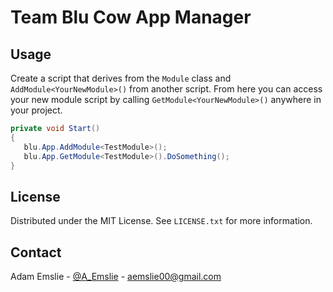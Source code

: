 # Team Blu Cow App Manager

<!-- USAGE EXAMPLES -->
## Usage
 
 Create a script that derives from the `Module` class and `AddModule<YourNewModule>()` from another script.
 From here you can access your new module script by calling `GetModule<YourNewModule>()` anywhere in your project.
 
 ````cs
private void Start()
{
    blu.App.AddModule<TestModule>();
    blu.App.GetModule<TestModule>().DoSomething();
}
````
 
<!-- LICENSE -->
## License

Distributed under the MIT License. See `LICENSE.txt` for more information.

<!-- CONTACT -->
## Contact

Adam Emslie - [@A_Emslie](https://twitter.com/A_Emslie) - aemslie00@gmail.com
